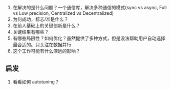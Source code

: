 1. 在解决的是什么问题？一个通信库，解决多种通信的模式(sync vs async, Full vs Low precision, Centralized vs Decentralized)
2. 为何成功，标志/准是什么？
3. 在前人基础上的关键创新是什么？
4. 关键结果有哪些？
5. 有哪些局限性？如何优化？虽然提供了多种方式，但是没法帮助用户自动选择最合适的。只关注在数据并行
6. 这个工作可能有什么深远的影响？

## 启发
1. 看看如何 autotuning？
